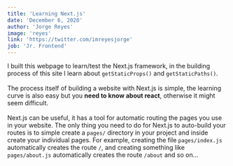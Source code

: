 ```yaml
---
title: 'Learning Next.js'
date: 'December 6, 2020'
author: 'Jorge Reyes'
image: 'reyes'
link: 'https://twitter.com/imreyesjorge'
job: 'Jr. Frontend'
---
```


I built this webpage to learn/test the Next.js framework, in the building process of this site I learn about `getStaticProps()` and `getStaticPaths()`.
<br>
<br>
The process itself of building a website with Next.js is simple, the learning curve is also easy but you **need to know about react**, otherwise it might seem difficult.
<br>
<br>
Next.js can be useful, it has a tool for automatic routing the pages you use in your website. The only thing you need to do for Next.js to auto-build your routes is to simple create a `pages/` directory in your project and inside create your individual pages. For example, creating the file `pages/index.js` automatically creates the route `/`, and creating something like `pages/about.js` automatically creates the route `/about` and so on... 